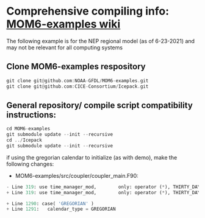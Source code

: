 # Comprehensive compiling info: [MOM6-examples wiki](https://github.com/NOAA-GFDL/MOM6-examples/wiki/Getting-started#compiling-the-models)

The following example is for the NEP regional model (as of 6-23-2021) and may not be relevant for all computing systems

## Clone MOM6-examples respository

```rust
git clone git@github.com:NOAA-GFDL/MOM6-examples.git
git clone git@github.com:CICE-Consortium/Icepack.git
```

## General repository/ compile script compatibility instructions:

```rust
cd MOM6-examples
git submodule update --init --recursive
cd ../Icepack
git submodule update --init --recursive
```
if using the gregorian calendar to initialize (as with demo), make the following changes:
	
- MOM6-examples/src/coupler/coupler_main.F90:
```python
- Line 319: use time_manager_mod,        only: operator (*), THIRTY_DAY_MONTHS, JULIAN
+ Line 319: use time_manager_mod,        only: operator (*), THIRTY_DAY_MONTHS, JULIAN, GREGORIAN

+ Line 1290: case( 'GREGORIAN' )
+ Line 1291:   calendar_type = GREGORIAN
```
